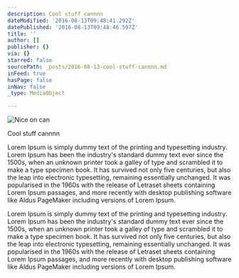 ```yaml
---
description: Cool stuff cannnn
dateModified: '2016-08-13T09:48:41.292Z'
datePublished: '2016-08-13T09:48:46.597Z'
title: ''
author: []
publisher: {}
via: {}
starred: false
sourcePath: _posts/2016-08-13-cool-stuff-cannnn.md
inFeed: true
hasPage: false
inNav: false
_type: MediaObject

---
```

![Nice on can](https://the-grid-user-content.s3-us-west-2.amazonaws.com/47cfea77-9805-4162-985e-6669d68e4bea.jpg)

Cool stuff cannnn

Lorem Ipsum is simply dummy text of the printing and typesetting industry. Lorem Ipsum has been the industry's standard dummy text ever since the 1500s, when an unknown printer took a galley of type and scrambled it to make a type specimen book. It has survived not only five centuries, but also the leap into electronic typesetting, remaining essentially unchanged. It was popularised in the 1960s with the release of Letraset sheets containing Lorem Ipsum passages, and more recently with desktop publishing software like Aldus PageMaker including versions of Lorem Ipsum.

Lorem Ipsum is simply dummy text of the printing and typesetting industry. Lorem Ipsum has been the industry's standard dummy text ever since the 1500s, when an unknown printer took a galley of type and scrambled it to make a type specimen book. It has survived not only five centuries, but also the leap into electronic typesetting, remaining essentially unchanged. It was popularised in the 1960s with the release of Letraset sheets containing Lorem Ipsum passages, and more recently with desktop publishing software like Aldus PageMaker including versions of Lorem Ipsum.